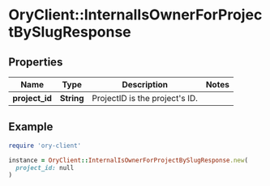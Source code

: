 # OryClient::InternalIsOwnerForProjectBySlugResponse

## Properties

| Name | Type | Description | Notes |
| ---- | ---- | ----------- | ----- |
| **project_id** | **String** | ProjectID is the project&#39;s ID. |  |

## Example

```ruby
require 'ory-client'

instance = OryClient::InternalIsOwnerForProjectBySlugResponse.new(
  project_id: null
)
```

